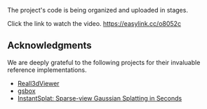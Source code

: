The project's code is being organized and uploaded in stages.

Click the link to watch the video. https://easylink.cc/o8052c

## Acknowledgments

We are deeply grateful to the following projects for their invaluable reference implementations.

- [Reall3dViewer](https://github.com/reall3d-com/Reall3dViewer)
- [gsbox](https://github.com/gotoeasy/gsbox)
- [InstantSplat: Sparse-view Gaussian Splatting in Seconds](https://github.com/NVlabs/InstantSplat)
